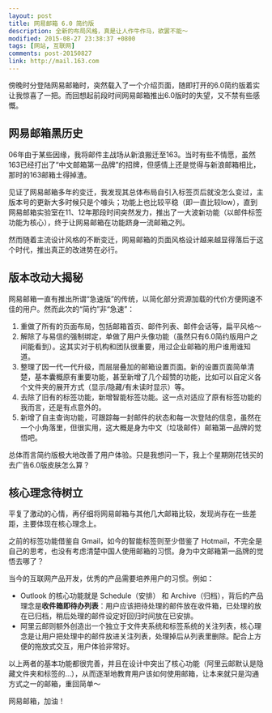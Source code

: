 ```yaml
---
layout: post
title: 网易邮箱 6.0 简约版
description: 全新的布局风格，真是让人作牛作马，欲罢不能～
modified: 2015-08-27 23:38:37 +0800
tags: [网站, 互联网]
comments: post-20150827
link: http://mail.163.com
---
```


傍晚时分登陆网易邮箱时，突然载入了一个介绍页面，随即打开的6.0简约版着实让我惊喜了一把。而回想起前段时间网易邮箱推出6.0版时的失望，又不禁有些感慨。

## 网易邮箱黑历史

06年由于某些因缘，我将邮件主战场从新浪搬迁至163。当时有些不情愿，虽然163已经打出了“中文邮箱第一品牌”的招牌，但感情上还是觉得与新浪邮箱相比，那时的163邮箱土得掉渣。

见证了网易邮箱多年的变迁，我发现其总体布局自引入标签页后就没怎么变过，主版本号的更新大多时候只是个噱头；功能上也比较平稳（即一直比较low），直到网易邮箱实验室在11、12年那段时间突然发力，推出了一大波新功能（以邮件标签功能为核心），终于让网易邮箱在功能跻身一流邮箱之列。

然而随着主流设计风格的不断变迁，网易邮箱的页面风格设计越来越显得落后于这个时代，推出真正的改进势在必行。

## 版本改动大揭秘

网易邮箱一直有推出所谓“急速版”的传统，以简化部分资源加载的代价方便网速不佳的用户。然而此次的“简约”非“急速”：

1. 重做了所有的页面布局，包括邮箱首页、邮件列表、邮件会话等，扁平风格～
2. 解除了与易信的强制绑定，单做了用户头像功能（虽然只有6.0简约版用户之间能看到）。这其实对于机构和团队很重要，用过企业邮箱的用户谁用谁知道。
3. 整理了因一代一代升级，而层层叠加的邮箱设置页面。新的设置页面简单清楚，基本囊概原有重要功能，甚至新增了几个超赞的功能，比如可以自定义各个文件夹的展开方式（显示/隐藏/有未读时显示）等。
4. 去除了旧有的标签功能，新增智能标签功能。这一点对适应了原有标签功能的我而言，还是有点意外的。
5. 新增了自主查询功能，可跟踪每一封邮件的状态和每一次登陆的信息，虽然在一个小角落里，但很实用，这大概是身为中文（垃圾邮件）邮箱第一品牌的觉悟吧。

总体而言简约版极大地改善了用户体验。只是我想问一下，我上个星期刚花钱买的去广告6.0版皮肤怎么算？

## 核心理念待树立

平复了激动的心情，再仔细将网易邮箱与其他几大邮箱比较，发现尚存在一些差距，主要体现在核心理念上。

之前的标签功能借鉴自 Gmail，如今的智能标签则至少借鉴了 Hotmail，不完全是自己的思考，也没有考虑清楚中国人使用邮箱的习惯。身为中文邮箱第一品牌的觉悟去哪了？

当今的互联网产品开发，优秀的产品需要培养用户的习惯。例如：

- Outlook 的核心功能就是 Schedule（安排） 和 Archive（归档），背后的产品理念是**收件箱即待办列表**：用户应该把待处理的邮件放在收件箱，已处理的放在已归档，稍后处理的邮件设定好回归时间放在已安排。
- 阿里云邮则额外创造出一个独立于文件夹系统和标签系统的关注列表，核心理念是让用户把处理中的邮件放进关注列表，处理掉后从列表里删除。配合上方便的拖放式交互，用户体验非常好。

以上两者的基本功能都很完善，并且在设计中突出了核心功能（阿里云邮默认是隐藏文件夹和标签的...），从而逐渐地教育用户该如何使用邮箱，让本来就只是沟通方式之一的邮箱，重回简单～

网易邮箱，加油！
